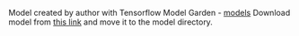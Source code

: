 Model created by author with Tensorflow Model Garden -  [models](https://github.com/tensorflow/models) 
Download model from [this link](https://drive.google.com/drive/folders/1DfO4WJb3h8rCiO8LThvFJkIOEWHDBRKz?usp=sharing) and move it to the model directory.
